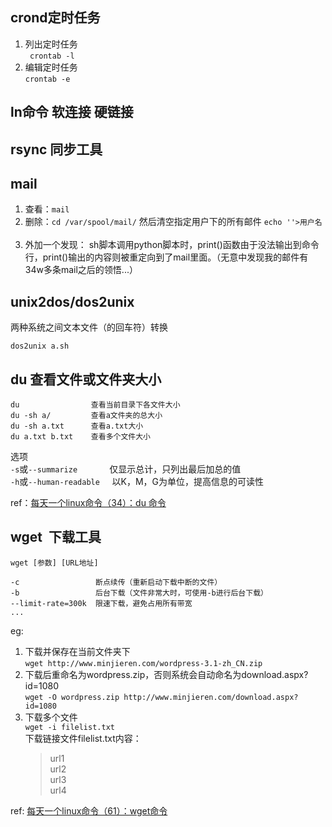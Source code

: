 
## crond定时任务
1. 列出定时任务    
``` crontab -l```  
2. 编辑定时任务   
```crontab -e```   

## ln命令 软连接 硬链接
## rsync 同步工具
## mail
1. 查看：```mail```   
2. 删除：```cd /var/spool/mail/``` 然后清空指定用户下的所有邮件 ```echo ''>用户名```         
3. 外加一个发现： sh脚本调用python脚本时，print()函数由于没法输出到命令行，print()输出的内容则被重定向到了mail里面。（无意中发现我的邮件有34w多条mail之后的领悟...）

## unix2dos/dos2unix    
两种系统之间文本文件（的回车符）转换   
```
dos2unix a.sh
```
## du 查看文件或文件夹大小
```
du                查看当前目录下各文件大小
du -sh a/         查看a文件夹的总大小
du -sh a.txt      查看a.txt大小
du a.txt b.txt    查看多个文件大小
```
选项   
```-s```或```--summarize```       &nbsp;  &nbsp;  &nbsp;  &nbsp;  &nbsp; 仅显示总计，只列出最后加总的值   
```-h```或```--human-readable```   &nbsp;   &nbsp; 以K，M，G为单位，提高信息的可读性 

ref：[每天一个linux命令（34）：du 命令](http://www.cnblogs.com/peida/archive/2012/12/10/2810755.html)

## wget  下载工具   
```
wget [参数] [URL地址]

-c                 断点续传（重新启动下载中断的文件）
-b                 后台下载（文件非常大时，可使用-b进行后台下载）
--limit-rate=300k  限速下载，避免占用所有带宽
...
```
eg:
1. 下载并保存在当前文件夹下   
    ```wget http://www.minjieren.com/wordpress-3.1-zh_CN.zip```
2. 下载后重命名为wordpress.zip，否则系统会自动命名为download.aspx?id=1080   
    ```wget -O wordpress.zip http://www.minjieren.com/download.aspx?id=1080``` 
3. 下载多个文件   
    ```wget -i filelist.txt ```   
    下载链接文件filelist.txt内容：   
    > url1   
    url2   
    url3   
    url4   

ref: [每天一个linux命令（61）：wget命令](http://www.cnblogs.com/peida/archive/2013/03/18/2965369.html)
